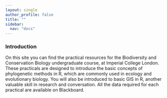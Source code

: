 ```yaml
---
layout: single
author_profile: false
title: ""
sidebar:
  nav: "docs"
---
```


### Introduction

On this site you can find the practical resources for the Biodiversity and Conservation Biology undergraduate course, at Imperial College London. These practicals are designed to introduce the basic concepts of phylogenetic methods in R, which are commonly used in ecology and evolutionary biology. You will also be introduced to basic GIS in R, another valuable skill in research and conversation. All the data required for each practical are available on Blackboard. 
